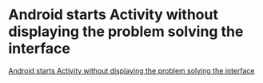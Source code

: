 # Android starts Activity without displaying the problem solving the interface
[Android starts Activity without displaying the problem solving the interface](https://aiwithcloud.com/2022/09/15/android_starts_activity_without_displaying_the_problem_solving_the_interface/)
